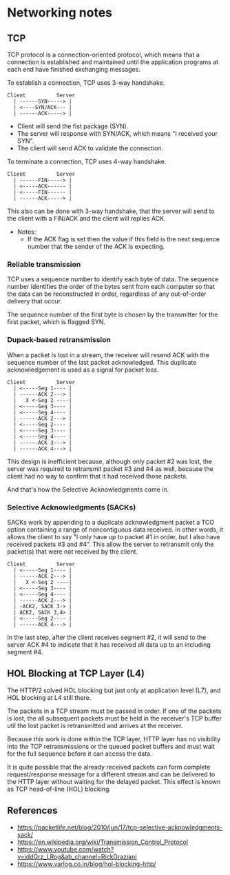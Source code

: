 # Networking notes

## TCP
TCP protocol is a connection-oriented protocol, which means that a connection is established and maintained until the application programs at each end have finished exchanging messages.

To establish a connection, TCP uses 3-way handshake.

```text
Client          Server
  | ------SYN-----> |
  | <----SYN/ACK--- |
  | ------ACK-----> |
```

* Client will send the fist package (SYN).
* The server will response with SYN/ACK, which means "I received your SYN".
* The client will send ACK to validate the connection.

To terminate a connection, TCP uses 4-way handshake.

```text
Client          Server
  | ------FIN-----> |
  | <-----ACK------ |
  | <-----FIN------ |
  | ------ACK-----> |
```
This also can be done with 3-way handshake, that the server will send to the client with a FIN/ACK and the client will replies ACK.
* Notes:
  * If the ACK flag is set then the value if this field is the next sequence number that the sender of the ACK is expecting.
### Reliable transmission
TCP uses a sequence number to identify each byte of data. The sequence number identifies the order of the bytes sent from each computer so that the data can be reconstructed in order, regardless of any out-of-order delivery that occur.

The sequence number of the first byte is chosen by the transmitter for the first packet, which is flagged SYN.

### Dupack-based retransmission
When a packet is lost in a stream, the receiver will resend ACK with the sequence number of the last packet acknowledged.
This duplicate acknowledgement is used as a signal for packet loss.

```text
Client          Server
  | <-----Seg 1---- |
  | ------ACK 2---> |
  |   X <-Seg 2 ----|
  | <-----Seg 3---- |
  | <-----Seg 4---- |
  | ------ACK 2---> |
  | <-----Seg 2---- |
  | <-----Seg 3---- |
  | <-----Seg 4---- |
  | ------ACK 3---> |
  | ------ACK 4---> |
```

This design is inefficient because, although only packet #2 was lost, the server was required to retransmit packet #3 and #4 as well, because the client had no way to confirm that it had received those packets.

And that's how the Selective Acknowledgments come in.

### Selective Acknowledgments (SACKs)
SACKs work by appending to a duplicate acknowledgment packet a TCO option containing a range of noncontiguous data received. In other words, it allows the client to say "I only have up to packet #1 in order, but I also have received packets #3 and #4". This allow the server to retransmit only the packet(s) that were not received by the client.

```text
Client          Server
  | <-----Seg 1---- |
  | ------ACK 2---> |
  |   X <-Seg 2 ----|
  | <-----Seg 3---- |
  | <-----Seg 4---- |
  | ------ACK 2---> |
  | -ACK2, SACK 3-> |
  | ACK2, SACK 3,4> |
  | <-----Seg 2---- |
  | ------ACK 4---> |
```

In the last step, after the client receives segment #2, it will send to the server ACK #4 to indicate that it has received all data up to an including segment #4.

## HOL Blocking at TCP Layer (L4)
The HTTP/2 solved HOL blocking but just only at application level (L7), and HOL blocking at L4 still there.

The packets in a TCP stream must be passed in order. If one of the packets is lost, the all subsequent packets must be held in the receiver's TCP buffer util the lost packet is retransmitted and  arrives at the receiver.

Because this work is done within the TCP layer, HTTP layer has no visibility into the TCP retransmissions or the queued packet buffers and must wait for the full sequence before it can access the data.

It is quite possible that the already received packets can form complete request/response message for a different stream and can be delivered to the HTTP layer without waiting for the delayed packet. This effect is known as TCP head-of-line (HOL) blocking.

## References
* https://packetlife.net/blog/2010/jun/17/tcp-selective-acknowledgments-sack/
* https://en.wikipedia.org/wiki/Transmission_Control_Protocol
* https://www.youtube.com/watch?v=iddGrz_LRog&ab_channel=RickGraziani
* https://www.varlog.co.in/blog/hol-blocking-http/
